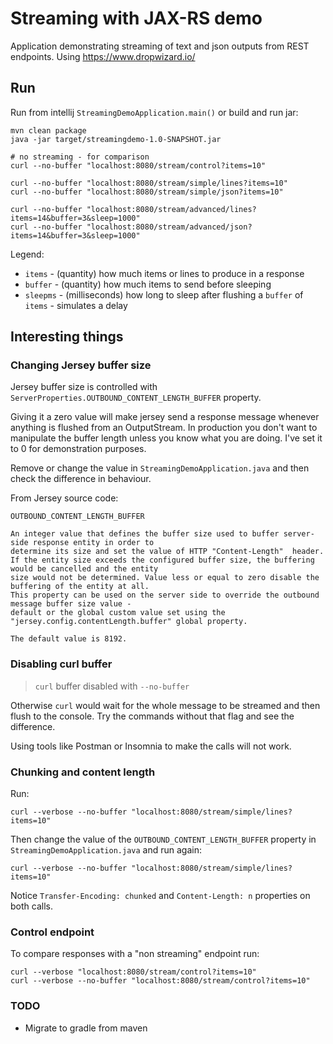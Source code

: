 # Streaming with JAX-RS demo

Application demonstrating streaming of text and json outputs from REST endpoints.
Using https://www.dropwizard.io/

## Run

Run from intellij `StreamingDemoApplication.main()` or build and run jar:

    mvn clean package 
    java -jar target/streamingdemo-1.0-SNAPSHOT.jar

    # no streaming - for comparison
    curl --no-buffer "localhost:8080/stream/control?items=10" 
    
    curl --no-buffer "localhost:8080/stream/simple/lines?items=10" 
    curl --no-buffer "localhost:8080/stream/simple/json?items=10" 
    
    curl --no-buffer "localhost:8080/stream/advanced/lines?items=14&buffer=3&sleep=1000" 
    curl --no-buffer "localhost:8080/stream/advanced/json?items=14&buffer=3&sleep=1000" 
    
Legend:

* `items`   - (quantity)     how much items or lines to produce in a response
* `buffer`  - (quantity)     how much items to send before sleeping
* `sleepms` - (milliseconds) how long to sleep after flushing a `buffer` of `items` - simulates a delay
    
## Interesting things

### Changing Jersey buffer size

Jersey buffer size is controlled with `ServerProperties.OUTBOUND_CONTENT_LENGTH_BUFFER` property.

Giving it a zero value will make jersey send a response message whenever anything is flushed from an OutputStream.
In production you don't want to manipulate the buffer length unless you know what you are doing.
I've set it to 0 for demonstration purposes.

Remove or change the value in `StreamingDemoApplication.java` and then check the difference in behaviour.

From Jersey source code:

```
OUTBOUND_CONTENT_LENGTH_BUFFER

An integer value that defines the buffer size used to buffer server-side response entity in order to
determine its size and set the value of HTTP "Content-Length"  header.
If the entity size exceeds the configured buffer size, the buffering would be cancelled and the entity 
size would not be determined. Value less or equal to zero disable the buffering of the entity at all.
This property can be used on the server side to override the outbound message buffer size value -
default or the global custom value set using the "jersey.config.contentLength.buffer" global property.

The default value is 8192.
```
   
### Disabling curl buffer

> `curl` buffer disabled with `--no-buffer`

Otherwise `curl` would wait for the whole message to be streamed and then flush to the console.
Try the commands without that flag and see the difference.

Using tools like Postman or Insomnia to make the calls will not work.

### Chunking and content length

Run:

    curl --verbose --no-buffer "localhost:8080/stream/simple/lines?items=10" 
    
Then change the value of the `OUTBOUND_CONTENT_LENGTH_BUFFER` property in `StreamingDemoApplication.java` and run again:

    curl --verbose --no-buffer "localhost:8080/stream/simple/lines?items=10" 

Notice `Transfer-Encoding: chunked` and `Content-Length: n` properties on both calls.

### Control endpoint

To compare responses with a "non streaming" endpoint run:

    curl --verbose "localhost:8080/stream/control?items=10" 
    curl --verbose --no-buffer "localhost:8080/stream/control?items=10" 
    
### TODO
* Migrate to gradle from maven